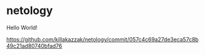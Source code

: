 # netology
Hello World!

https://github.com/killakazzak/netology/commit/057c4c69a27de3eca57c8b49c21ad80740bfad76
